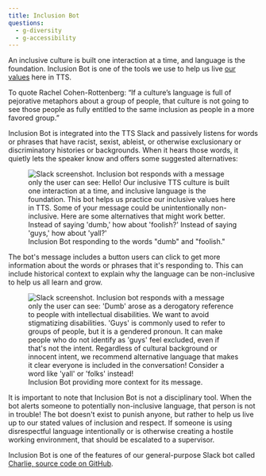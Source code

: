 ```yaml
---
title: Inclusion Bot
questions:
  - g-diversity
  - g-accessibility
---
```


An inclusive culture is built one interaction at a time, and language is the
foundation. Inclusion Bot is one of the tools we use to help us live
[our values]({{site.baseurl}}/tts-history/#our-values) here in TTS.

To quote Rachel Cohen-Rottenberg: “If a culture’s language is full of pejorative
metaphors about a group of people, that culture is not going to see those people
as fully entitled to the same inclusion as people in a more favored group.”

Inclusion Bot is integrated into the TTS Slack and passively listens for words
or phrases that have racist, sexist, ableist, or otherwise exclusionary or
discriminatory histories or backgrounds. When it hears those words, it quietly
lets the speaker know and offers some suggested alternatives:

<figure>
  <img src="{{site.baseurl}}/images/inclusion-bot-1.png" alt="Slack screenshot. Inclusion bot responds with a message only the user can see: Hello! Our inclusive TTS culture is built one interaction at a time, and inclusive language is the foundation. This bot helps us practice our inclusive values here in TTS. Some of your message could be unintentionally non-inclusive. Here are some alternatives that might work better. Instead of saying 'dumb,' how about 'foolish?' Instead of saying 'guys,' how about 'yall?'">
  <figcaption>Inclusion Bot responding to the words "dumb" and "foolish."</figcaption>
</figure>

The bot's message includes a button users can click to get more information
about the words or phrases that it's responding to. This can include historical
context to explain why the language can be non-inclusive to help us all learn
and grow.

<figure>
  <img src="{{site.baseurl}}/images/inclusion-bot-2.png" alt="Slack screenshot. Inclusion bot responds with a message only the user can see: 'Dumb' arose as a derogatory reference to people with intellectual disabilities. We want to avoid stigmatizing disabilities. 'Guys' is commonly used to refer to groups of people, but it is a gendered pronoun. It can make people who do not identify as 'guys' feel excluded, even if that's not the intent. Regardless of cultural background or innocent intent, we recommend alternative language that makes it clear everyone is included in the conversation! Consider a word like 'yall' or 'folks' instead!">
  <figcaption>Inclusion Bot providing more context for its message.</figcaption>
</figure>

It is important to note that Inclusion Bot is not a disciplinary tool. When the
bot alerts someone to potentially non-inclusive language, that person is not in
trouble! The bot doesn't exist to punish anyone, but rather to help us live up
to our stated values of inclusion and respect. If someone is using disrespectful
language intentionally or is otherwise creating a hostile working environment,
that should be escalated to a supervisor.

Inclusion Bot is one of the features of our general-purpose Slack bot called
[Charlie, source code on GitHub](https://github.com/18f/charlie#inclusion-bot).